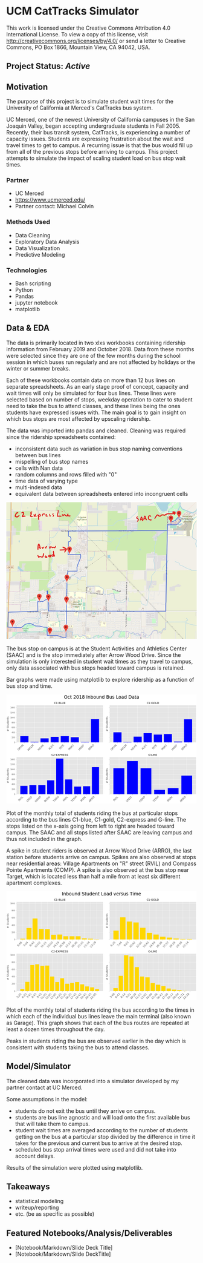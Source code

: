 # UCM CatTracks Simulator
This work is licensed under the Creative Commons Attribution 4.0 International License.
To view a copy of this license, visit http://creativecommons.org/licenses/by/4.0/ or
send a letter to Creative Commons, PO Box 1866, Mountain View, CA 94042, USA.  


## Project Status: *Active*


## Motivation
The purpose of this project is to simulate student wait times for the University of California at Merced's CatTracks bus system.

UC Merced, one of the newest University of California campuses in the San Joaquin Valley, began accepting undergraduate students in Fall 2005. Recently, their bus transit system, CatTracks, is experiencing a number of capacity issues. Students are expressing frustration about the wait and travel times to get to campus. A recurring issue is that the bus would fill up from all of the previous stops before arriving to campus. This project attempts to simulate the impact of scaling student load on bus stop wait times.


### Partner
* UC Merced
* https://www.ucmerced.edu/
* Partner contact: Michael Colvin


### Methods Used
* Data Cleaning
* Exploratory Data Analysis
* Data Visualization
* Predictive Modeling


### Technologies
* Bash scripting
* Python
* Pandas
* jupyter notebook
* matplotlib


## Data & EDA
The data is primarily located in two xlxs workbooks containing ridership information from February 2019 and October 2018. Data from these months were selected since they are one of the few months during the school session in which buses run regularly and are not affected by holidays or the winter or summer breaks.

Each of these workbooks contain data on more than 12 bus lines on separate spreadsheets. As an early stage proof of concept, capacity and wait times will only be simulated for four bus lines. These lines were selected based on number of stops, weekday operation to cater to student need to take the bus to attend classes, and these lines being the ones students have expressed issues with. The main goal is to gain insight on which bus stops are most affected by upscaling ridership.
  

The data was imported into pandas and cleaned. Cleaning was required since the ridership spreadsheets contained:
- inconsistent data such as variation in bus stop naming conventions between bus lines
- mispelling of bus stop names
- cells with Nan data
- random columns and rows filled with "0"
- time data of varying type
- multi-indexed data
- equivalent data between spreadsheets entered into incongruent cells


![Map of C2 Express Line (adapted from UC Merced)](https://github.com/nlt-python/UCM_CatTracks_Simulator/blob/master/Inked_c2_map.jpg)

The bus stop on campus is at the Student Activities and Athletics Center (SAAC) and is the stop immediately after Arrow Wood Drive. Since the simulation is only interested in student wait times as they travel to campus, only data associated with bus stops headed toward campus is retained.


Bar graphs were made using matplotlib to explore ridership as a function of bus stop and time.

![October 2018 bus load data](https://github.com/nlt-python/UCM_CatTracks_Simulator/blob/master/Oct-2018-plot.png)

Plot of the monthly total of students riding the bus at particular stops according to the bus lines C1-blue, C1-gold, C2-express and G-line. The stops listed on the x-axis going from left to right are headed toward campus. The SAAC and all stops listed after SAAC are leaving campus and thus not included in the graph.

A spike in student riders is observed at Arrow Wood Drive (ARRO), the last station before students arrive on campus. Spikes are also observed at stops near residential areas: Village Apartments on "R" street (RVIL) and Compass Pointe Apartments (COMP). A spike is also observed at the bus stop near Target, which is located less than half a mile from at least six different apartment complexes.

![February 2019 bus load data](https://github.com/nlt-python/UCM_CatTracks_Simulator/blob/master/Oct-2018-time.png)

Plot of the monthly total of students riding the bus according to the times in which each of the individual bus lines leave the main terminal (also known as Garage). This graph shows that each of the bus routes are repeated at least a dozen times throughout the day.

Peaks in students riding the bus are observed earlier in the day which is consistent with students taking the bus to attend classes.


## Model/Simulator

The cleaned data was incorporated into a simulator developed by my partner contact at UC Merced.

Some assumptions in the model:
- students do not exit the bus until they arrive on campus.
- students are bus line agnostic and will load onto the first available bus that will take them to campus.
- student wait times are averaged according to the number of students getting on the bus at a particular stop divided by the difference in time it takes for the previous and current bus to arrive at the desired stop.
- scheduled bus stop arrival times were used and did not take into account delays.

Results of the simulation were plotted using matplotlib.


## Takeaways

- statistical modeling
- writeup/reporting
- etc. (be as specific as possible)



## Featured Notebooks/Analysis/Deliverables
* [Notebook/Markdown/Slide Deck Title]
* [Notebook/Markdown/Slide DeckTitle]

